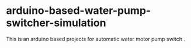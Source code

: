 # arduino-based-water-pump-switcher-simulation
This is an arduino based projects for automatic water motor pump switch .
